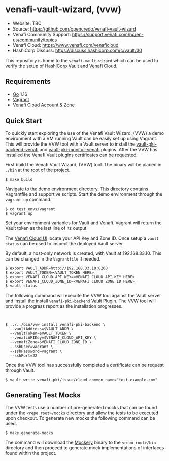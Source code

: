# venafi-vault-wizard, (vvw)

-	Website: TBC
-	Source: https://github.com/opencredo/venafi-vault-wizard
-	Venafi Community Support: https://support.venafi.com/hc/en-us/community/topics
-	Venafi Cloud: https://www.venafi.com/venaficloud
-	HashiCorp Discuss: https://discuss.hashicorp.com/c/vault/30

This repository is home to the `venafi-vault-wizard` which can be used to verify the setup of HashiCorp Vault and Venafi Cloud.

## Requirements

-	[Go](https://golang.org/doc/install) 1.16
-	[Vagrant](https://www.vagrantup.com/downloads)
-	[Venafi Cloud Account & Zone](https://ui.venafi.cloud/login)

## Quick Start

To quickly start exploring the use of the Venafi Vault Wizard, (VVW) a demo environment 
with a VM running Vault can be easily set up using Vagrant.  This will provide the VVW tool with a 
Vault server to install the [vault-pki-backend-venafi](https://github.com/Venafi/vault-pki-backend-venafi) 
and [vault-pki-monitor-venafi](https://github.com/Venafi/vault-pki-monitor-venafi) plugins.  After the VVW has installed the 
Venafi Vault plugins certificates can be requested.

First build the Venafi Vault Wizard, (VVW) tool. The binary will be placed in `./bin` at the root of the project.
```shell
$ make build
```

Navigate to the demo environment directory. This directory contains Vagrantfile and supportive scripts. 
Start the demo environment through the `vagrant up` command.
```shell
$ cd test_envs/vagrant
$ vagrant up
```

Set your environment variables for Vault and Venafi.  Vagrant will return the Vault token as the last line of its output.

The [Venafi Cloud UI](https://ui.venafi.cloud/login) locate your API Key and Zone ID.
Once setup a `vault status` can be used to inspect the deployed Vault server.

By default, a host-only network is created, with Vault at 192.168.33.10.
This can be changed in the `Vagrantfile` if needed.

```shell
$ export VAULT_ADDR=http://192.168.33.10:8200
$ export VAULT_TOKEN=<VAULT TOKEN HERE>
$ export VENAFI_CLOUD_API_KEY=<VENAFI CLOUD API KEY HERE>
$ export VENAFI_CLOUD_ZONE_ID=<VENAFI CLOUD ZONE ID HERE>
$ vault status
```

The following command will execute the VVW tool against the Vault server and install the install `venafi-pki-backend` Vault Plugin.
The VVW tool will provide a progress report as the installation progresses.

```shell


$ ../../bin/vvw install venafi-pki-backend \
  --vaultAddress=$VAULT_ADDR \
  --vaultToken=$VAULT_TOKEN \
  --venafiAPIKey=$VENAFI_CLOUD_API_KEY \
  --venafiZone=$VENAFI_CLOUD_ZONE_ID \
  --sshUser=vagrant \
  --sshPassword=vagrant \
  --sshPort=22
```
Once the VVW tool has successfully completed a certificate can be request through Vault.
```shell
$ vault write venafi-pki/issue/cloud common_name="test.example.com"
```

## Generating Test Mocks

The VVW tests use a number of pre-generated mocks that can be found under the `<repo root>/mocks` directory and allow the 
tests to be executed upon checkout.  To generate new mocks the following command can be used.

```shell
$ make generate-mocks
```

The command will download the [Mockery](http://github.com/vektra/mockery/v2@v2.6.0) binary to the `<repo root>/bin` directory and 
then proceed to generate mock implementations of interfaces found within the project.
